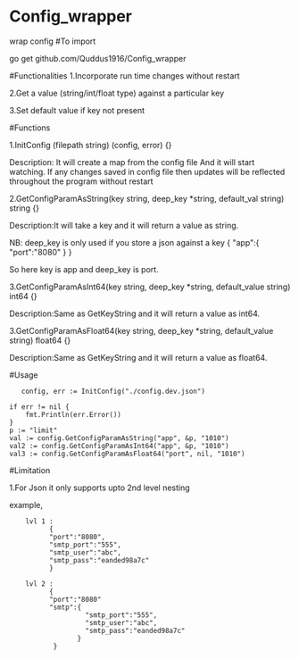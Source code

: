 # Config_wrapper
wrap config
#To import

go get github.com/Quddus1916/Config_wrapper

#Functionalities 
1.Incorporate run time changes without restart


2.Get a value (string/int/float type) against a particular key


3.Set default value if key not present

#Functions

1.InitConfig (filepath string) (config, error) {}



Description: It will create a map from the config file And it will start watching. 
If any changes saved in config file then updates will be
reflected throughout the program without restart

2.GetConfigParamAsString(key string, deep_key *string, default_val string) string {}



Description:It will take a key and it will return a value as string. 



NB: deep_key is only used if you store a json against a key
 {
  "app":{
       "port":"8080"
      }
  }
  
  So here key is app and deep_key is port.
  
  

3.GetConfigParamAsInt64(key string, deep_key *string, default_value string) int64 {}



Description:Same as GetKeyString and it will return a value as int64.



3.GetConfigParamAsFloat64(key string, deep_key *string, default_value string) float64 {}



Description:Same as GetKeyString and it will return a value as float64.



#Usage



       config, err := InitConfig("./config.dev.json")

	if err != nil {
		fmt.Println(err.Error())
	}
	p := "limit"
	val := config.GetConfigParamAsString("app", &p, "1010")
	val2 := config.GetConfigParamAsInt64("app", &p, "1010")
	val3 := config.GetConfigParamAsFloat64("port", nil, "1010")
  
  
  
  #Limitation
  
  
  
 1.For Json it only supports upto 2nd level nesting
  
  
  
  
  example,
  
        lvl 1 :
              {
              "port":"8080",
	          "smtp_port":"555",
              "smtp_user":"abc",
              "smtp_pass":"eanded98a7c"
              }
  
        lvl 2 :
              {
              "port":"8080"
              "smtp":{
                       "smtp_port":"555",
                       "smtp_user":"abc",
                       "smtp_pass":"eanded98a7c"
                     }
               }
